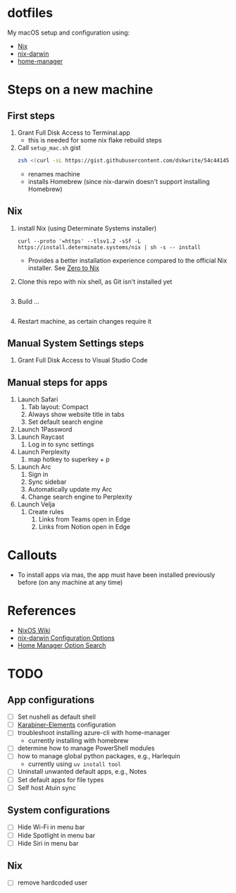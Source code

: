 # dotfiles

My macOS setup and configuration using:

-   [Nix](https://nixos.org)
-   [nix-darwin](https://github.com/LnL7/nix-darwin)
-   [home-manager](https://github.com/nix-community/home-manager)

# Steps on a new machine

## First steps

1. Grant Full Disk Access to Terminal.app
    - this is needed for some nix flake rebuild steps
1. Call `setup_mac.sh` gist
    ```zsh
    zsh <(curl -sL https://gist.githubusercontent.com/dskwrite/54c44145968b0fdf2501838e3a912ebf/raw/96e0e71b75e7c6e6f8153cbf74e78c484a8bf2c0/setup_mac.sh) "<replace-with-machine-name>"
    ```
    - renames machine
    - installs Homebrew (since nix-darwin doesn't support installing Homebrew)

## Nix

1. install Nix (using Determinate Systems installer)
    ```
    curl --proto '=https' --tlsv1.2 -sSf -L https://install.determinate.systems/nix | sh -s -- install
    ```
    - Provides a better installation experience compared to the official Nix installer. See [Zero to Nix](https://zero-to-nix.com/concepts/nix-installer)
1. Clone this repo with nix shell, as Git isn't installed yet

    ```

    ```

1. Build ...

    ```

    ```

1. Restart machine, as certain changes require it

## Manual System Settings steps

1. Grant Full Disk Access to Visual Studio Code

## Manual steps for apps

1. Launch Safari
    1. Tab layout: Compact
    1. Always show website title in tabs
    1. Set default search engine
1. Launch 1Password
1. Launch Raycast
    1. Log in to sync settings
1. Launch Perplexity
    1. map hotkey to superkey + p
1. Launch Arc
    1. Sign in
    1. Sync sidebar
    1. Automatically update my Arc
    1. Change search engine to Perplexity
1. Launch Velja
    1. Create rules
        1. Links from Teams open in Edge
        2. Links from Notion open in Edge

# Callouts

-   To install apps via mas, the app must have been installed previously before (on any machine at any time)

# References

-   [NixOS Wiki](https://nixos.wiki/wiki/Main_Page)
-   [nix-darwin Configuration Options](https://daiderd.com/nix-darwin/manual/index.html)
-   [Home Manager Option Search](https://home-manager-options.extranix.com)

# TODO

## App configurations

-   [ ] Set nushell as default shell
-   [ ] [Karabiner-Elements](https://karabiner-elements.pqrs.org) configuration
-   [ ] troubleshoot installing azure-cli with home-manager
    -   currently installing with homebrew
-   [ ] determine how to manage PowerShell modules
-   [ ] how to manage global python packages, e.g., Harlequin
    -   currently using `uv install tool`
-   [ ] Uninstall unwanted default apps, e.g., Notes
-   [ ] Set default apps for file types
-   [ ] Self host Atuin sync

## System configurations

-   [ ] Hide Wi-Fi in menu bar
-   [ ] Hide Spotlight in menu bar
-   [ ] Hide Siri in menu bar

## Nix

-   [ ] remove hardcoded user
